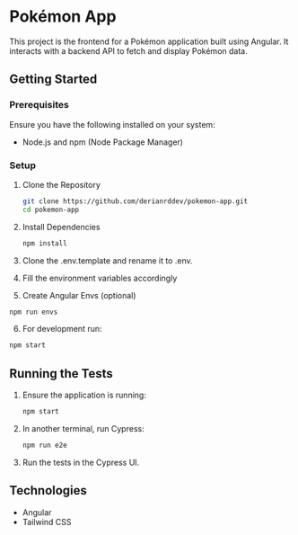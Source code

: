 # Pokémon App

This project is the frontend for a Pokémon application built using Angular. It interacts with a backend API to fetch and display Pokémon data.

## Getting Started

### Prerequisites

Ensure you have the following installed on your system:

- Node.js and npm (Node Package Manager)

### Setup

1. Clone the Repository

   ```bash
   git clone https://github.com/derianrddev/pokemon-app.git
   cd pokemon-app
   ```

2. Install Dependencies

   ```bash
   npm install
   ```

3. Clone the .env.template and rename it to .env.

4. Fill the environment variables accordingly

5. Create Angular Envs (optional)

  ```bash
  npm run envs
  ```

6. For development run:

  ```bash
  npm start
  ```

## Running the Tests

1. Ensure the application is running:

   ```bash
   npm start
   ```

2. In another terminal, run Cypress:

   ```bash
   npm run e2e
   ```

3. Run the tests in the Cypress UI.

## Technologies

- Angular
- Tailwind CSS
